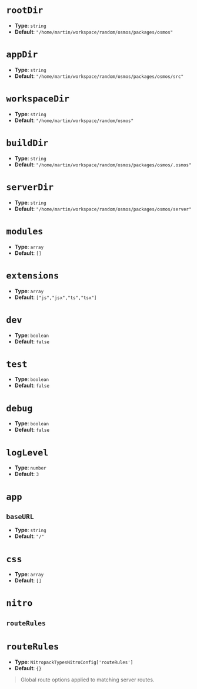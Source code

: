  

# `rootDir`
- **Type**: `string`
- **Default**: `"/home/martin/workspace/random/osmos/packages/osmos"`


# `appDir`
- **Type**: `string`
- **Default**: `"/home/martin/workspace/random/osmos/packages/osmos/src"`


# `workspaceDir`
- **Type**: `string`
- **Default**: `"/home/martin/workspace/random/osmos"`


# `buildDir`
- **Type**: `string`
- **Default**: `"/home/martin/workspace/random/osmos/packages/osmos/.osmos"`


# `serverDir`
- **Type**: `string`
- **Default**: `"/home/martin/workspace/random/osmos/packages/osmos/server"`


# `modules`
- **Type**: `array`
- **Default**: `[]`


# `extensions`
- **Type**: `array`
- **Default**: `["js","jsx","ts","tsx"]`


# `dev`
- **Type**: `boolean`
- **Default**: `false`


# `test`
- **Type**: `boolean`
- **Default**: `false`


# `debug`
- **Type**: `boolean`
- **Default**: `false`


# `logLevel`
- **Type**: `number`
- **Default**: `3`


# `app`

## `baseURL`
- **Type**: `string`
- **Default**: `"/"`


# `css`
- **Type**: `array`
- **Default**: `[]`


# `nitro`

## `routeRules`

# `routeRules`
- **Type**: `NitropackTypesNitroConfig['routeRules']`
- **Default**: `{}`

> Global route options applied to matching server routes.

